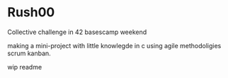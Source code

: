 # Rush00
Collective challenge in 42 basescamp weekend

making a mini-project with little knowlegde in c using agile methodoligies scrum kanban.

wip readme
